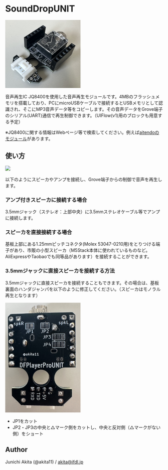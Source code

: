 # SoundDropUNIT

<img src="https://github.com/akita11/SoundDropUNIT/blob/main/SoundDropUNIT.jpg" width="240px">



音声再生IC JQ8400を使用した音声再生モジュールです。4MBのフラッシュメモリを搭載しており、PCにmicroUSBケーブルで接続するとUSBメモリとして認識され、そこにMP3音声データ等をコピーします。その音声データをGrove端子のシリアル(UART)通信で再生制御できます。（UIFlow(v1)用のブロックも用意する予定）

※JQ8400に関する情報はWebページ等で検索してください。例えば[aitendoのモジュール](https://www.aitendo.com/product/15641)があります。

## 使い方

<img src="https://github.com/akita11/SoundDropUNIT/blob/main/SoundDropUNIT_terminal.jpg" width="240px">

以下のようにスピーカやアンプを接続し、Grove端子からの制御で音声を再生します。


### アンプ付きスピーカに接続する場合

3.5mmジャック（ステレオ：上部中央）に3.5mmステレオケーブル等でアンプに接続します。


### スピーカを直接接続する場合

基板上部にある1.25mmピッチコネクタ(Molex 53047-0210用)をとりつける端子があり、市販の小型スピーカ（M5Stack本体に使われているものなど。AliExpressやTaobaoでも同等品があります）を接続することができます。


### 3.5mmジャックに直接スピーカを接続する方法

3.5mmジャックに直接スピーカを接続することもできます。その場合は、基板裏面のハンダジャンパを以下のように修正してください。（スピーカはモノラル再生となります）

<img src="https://github.com/akita11/SoundDropUNIT/blob/main/SoundDropUNIT_back.jpg" width="240px">

- JP1をカット
- JP2・JP3の中央と△マーク側をカットし、中央と反対側（△マークがない側）をショート


## Author

Junichi Akita (@akita11) / akita@ifdl.jp
